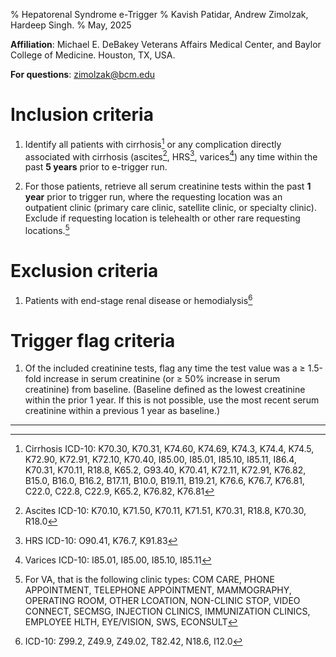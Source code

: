 % Hepatorenal Syndrome e-Trigger
% Kavish Patidar, Andrew Zimolzak, Hardeep Singh.
% May, 2025

**Affiliation**: Michael E. DeBakey Veterans Affairs Medical Center, and
Baylor College of Medicine. Houston, TX, USA.

**For questions**: <zimolzak@bcm.edu>




# Inclusion criteria

1. Identify all patients with cirrhosis[^cirrhosis] or any complication directly associated with cirrhosis (ascites[^ascites], HRS[^hrs], varices[^varices]) any time within the past **5 years** prior to e-trigger run.

2. For those patients, retrieve all serum creatinine tests within the past **1 year** prior to trigger run, where the
requesting location was an outpatient clinic (primary care clinic,
satellite clinic, or specialty clinic). Exclude if requesting location is telehealth or other rare requesting locations.[^clinic]

# Exclusion criteria

1. Patients with end-stage renal disease or hemodialysis[^esrd]



# Trigger flag criteria

1. Of the included creatinine tests, flag any time the test value was a $\ge$ 1.5-fold
increase in serum creatinine (or $\ge$ 50% increase in serum
creatinine) from baseline. (Baseline defined as the lowest creatinine
within the prior 1 year. If this is not possible, use the most recent
serum creatinine within a previous 1 year as baseline.)








----

[^esrd]: ICD-10: Z99.2, Z49.9, Z49.02, T82.42, N18.6, I12.0

[^clinic]: For VA, that is the following clinic types: COM CARE, PHONE
APPOINTMENT, TELEPHONE APPOINTMENT, MAMMOGRAPHY, OPERATING ROOM, OTHER
LCOATION, NON-CLINIC STOP, VIDEO CONNECT, SECMSG, INJECTION CLINICS,
IMMUNIZATION CLINICS, EMPLOYEE HLTH, EYE/VISION, SWS, ECONSULT

[^cirrhosis]: Cirrhosis ICD-10: K70.30, K70.31, K74.60, K74.69, K74.3, K74.4,
K74.5,
K72.90, K72.91, K72.10, K70.40, I85.00,
I85.01, I85.10, I85.11, I86.4, K70.31, K70.11,
R18.8, K65.2, G93.40, K70.41, K72.11, K72.91,
K76.82, B15.0, B16.0, B16.2, B17.11, B10.0,
B19.11, B19.21, K76.6, K76.7, K76.81, C22.0,
C22.8, C22.9, K65.2, K76.82,
K76.81

[^varices]: Varices ICD-10: I85.01, I85.00, I85.10, I85.11

[^hrs]: HRS ICD-10: O90.41, K76.7, K91.83

[^ascites]: Ascites ICD-10: K70.10, K71.50, K70.11, K71.51, K70.31, R18.8, K70.30, R18.0

